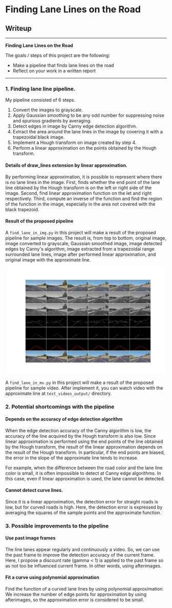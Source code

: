 # **Finding Lane Lines on the Road** 

## Writeup

---

**Finding Lane Lines on the Road**

The goals / steps of this project are the following:
* Make a pipeline that finds lane lines on the road
* Reflect on your work in a written report

[result]: ./test_images_output/images.jpg

---

### 1. Finding lane line pipeline. 

My pipeline consisted of 6 steps. 

1. Convert the images to grayscale. 
2. Apply Gaussian smoothing to be any odd number for suppressing noise and spurious gradients by averaging. 
3. Detect edges in image by Canny edge detection algorithm. 
4. Extract the area around the lane lines in the image by covering it with a trapezoidal black image. 
5. Implement a Hough transform on image created by step 4. 
6. Perform a linear approximation on the points obtained by the Hough transform. 

#### Details of draw_lines extension by linear approximation. 

By performing linear approximation, it is possible to represent where there is no lane lines in the image. 
First, finds whether the end point of the lane line obtained by the Hough transform is on the left or right side of the image. 
Second, find linear approximation function on the let and right respectively. 
Third, compute an inverse of the function and find the region of the function in the image, especially in the area not covered with the black trapezoid. 

#### Result of the proposed pipeline

A ``find_lane_in_img.py`` in this project will make a result of the proposed pipeline for sample images. 
The result is, from top to bottom, original image, image converted to grayscale, Gaussian smoothed image, 
image detected edges by Canny's algorithm, image extracted from a trapezoidal range surrounded lane lines, 
image after performed linear approximation, and original image with the approximate line. 

![alt_txt][result]

A ``find_lane_in_mv.py`` in this project will make a result of the proposed pipeline for sample video. 
After implement it, you can watch video with the approximate line at ``test_videos_output/`` directory.

### 2. Potential shortcomings with the pipeline

#### Depends on the accuracy of edge detection algorithm

When the edge detection accuracy of the Canny algorithm is low, the accuracy of the line acquired by the Hough transform is also low.
Since linear approximation is performed using the end points of the line obtained by the Hough transform, 
the result of the linear approximation depends on the result of the Hough transform.
In particular, if the end points are biased, the error in the slope of the approximate line tends to increase. 

For example, when the difference between the road color and the lane line color is small, it is often impossible to detect at Canny edge algorithms.
In this case, even if linear approximation is used, the lane cannot be detected.

#### Cannot detect curve lines. 

Since it is a linear approximation, the detection error for straight roads is low, but for curved roads is high. 
Here, the detection error is expressed by averaging the squares of the sample points and the approximate function.

### 3. Possible improvements to the pipeline

#### Use past image frames

The line lanes appear regularly and continuously a video. 
So, we can use the past frame to improve the detection accuracy of the current frame.
Here, I propose a discount rate (gamma < 1) is applied to the past frame so as not too be influenced current frame. 
In other words, using afterimages.

#### Fit a curve using polynomial approximation

Find the function of a curved lane lines by using polynomial approximation.
We increase the number of edge points for approximation by using afterimages,
so the approximation error is considered to be small. 
